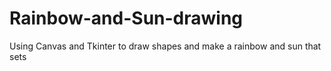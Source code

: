 # Rainbow-and-Sun-drawing
Using Canvas and Tkinter to draw shapes and make a rainbow and sun that sets 
